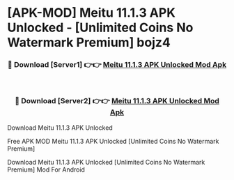 # [APK-MOD] Meitu 11.1.3 APK Unlocked - [Unlimited Coins No Watermark Premium] bojz4



<div align="center">
<h3>🔴 Download [Server1] 👉👉 <a href="https://momento.my/?title=Meitu_11.1.3_APK_Unlocked">Meitu 11.1.3 APK Unlocked Mod Apk</a></h3><br>

<h3>🔴 Download [Server2] 👉👉 <a href="https://momento.my/?title=Meitu_11.1.3_APK_Unlocked">Meitu 11.1.3 APK Unlocked Mod Apk</a></h3>
</div>



Download Meitu 11.1.3 APK Unlocked 

Free APK MOD Meitu 11.1.3 APK Unlocked [Unlimited Coins No Watermark Premium]

Download Meitu 11.1.3 APK Unlocked [Unlimited Coins No Watermark Premium] Mod For Android

